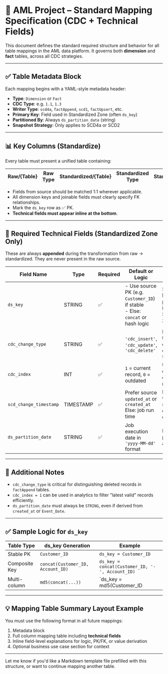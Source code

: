# 🧩 AML Project – Standard Mapping Specification (CDC + Technical Fields)

This document defines the standard required structure and behavior for all table mappings in the AML data platform. It governs both **dimension** and **fact** tables, across all CDC strategies.

---

## ✅ Table Metadata Block

Each mapping begins with a YAML-style metadata header:

- **Type**: `Dimension` or `Fact`
- **CDC Type**: e.g. `1.1`, `1.3`
- **Writer Type**: `scd4a`, `factAppend`, `scd1`, `factUpsert`, etc.
- **Primary Key**: Field used in Standardized Zone (often `ds_key`)
- **Partitioned By**: Always `ds_partition_date` (string)
- **Snapshot Strategy**: Only applies to SCD4a or SCD2

---

## 📊 Key Columns (Standardize)

Every table must present a unified table containing:

| Raw/{Table}         | Raw Type | Standardized/{Table}       | Standardized Type | Standardized/{Table}_Hist | Description                                  | PK  | Note                    |
|---------------------|----------|-----------------------------|--------------------|-----------------------------|----------------------------------------------|-----|-------------------------|

- Fields from source should be matched 1:1 wherever applicable.
- All dimension keys and joinable fields must clearly specify FK relationships.
- Mark the `ds_key` row as ✅ PK.
- **Technical fields must appear inline at the bottom**.

---

## 🔐 Required Technical Fields (Standardized Zone Only)

These are always **appended** during the transformation from raw → standardized. They are never present in the raw source.

| Field Name              | Type      | Required | Default or Logic                                                                 | Description                                                    |
|-------------------------|-----------|----------|-----------------------------------------------------------------------------------|----------------------------------------------------------------|
| `ds_key`                | STRING    | ✅       | - Use source PK (e.g. `Customer_ID`) if stable<br>- Else: `concat` or hash logic | Surrogate key used as primary key in Standardized zone         |
| `cdc_change_type`       | STRING    | ✅       | `'cdc_insert'`, `'cdc_update'`, `'cdc_delete'`                                   | Indicates type of change event (used for filtering)            |
| `cdc_index`             | INT       | ✅       | `1` = current record, `0` = outdated                                              | Used to quickly filter current valid records                   |
| `scd_change_timestamp`  | TIMESTAMP | ✅       | Prefer source `updated_at` or `created_at`<br>Else: job run time                 | Indicates when the snapshot or change occurred                 |
| `ds_partition_date`     | STRING    | ✅       | Job execution date in `'yyyy-MM-dd'` format                                       | Required for partitioning all tables                           |

---

## 🧠 Additional Notes

- `cdc_change_type` is critical for distinguishing deleted records in `factAppend` tables.
- `cdc_index = 1` can be used in analytics to filter "latest valid" records efficiently.
- `ds_partition_date` must always be `STRING`, even if derived from `created_at` or `Event_Date`.

---

## ✅ Sample Logic for `ds_key`

| Table Type     | ds_key Generation                                     | Example                                     |
|----------------|-------------------------------------------------------|---------------------------------------------|
| Stable PK      | `Customer_ID`                                         | `ds_key = Customer_ID`                      |
| Composite Key  | `concat(Customer_ID, Account_ID)`                     | `ds_key = concat(Customer_ID, '-', Account_ID)` |
| Multi-column   | `md5(concat(...))`                                    | `ds_key = md5(Customer_ID || Branch_Code)`  |

---

## 💡 Mapping Table Summary Layout Example

You must use the following format in all future mappings:

1. Metadata block  
2. Full column mapping table including **technical fields**  
3. Inline field-level explanations for logic, PK/FK, or value derivation  
4. Optional business use case section for context

---

Let me know if you'd like a Markdown template file prefilled with this structure, or want to continue mapping another table.